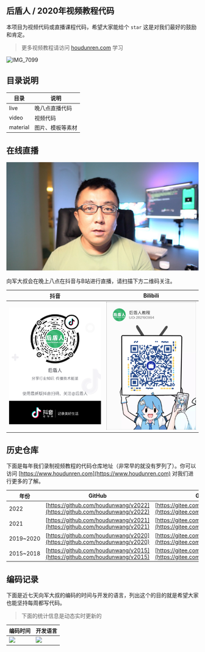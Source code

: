 ## 后盾人 / 2020年视频教程代码

本项目为视频代码或直播课程代码，希望大家能给个 `star` 这是对我们最好的鼓励和肯定。

> 更多视频教程请访问 [ houdunren.com](houdunren.com) 学习



![IMG_7099](./assets/IMG_7099.JPG)



## 目录说明

| 目录     | 说明             |
| -------- | ---------------- |
| live     | 晚八点直播代码   |
| video    | 视频代码         |
| material | 图片、模板等素材 |



## 在线直播

<img src="./assets/xj.jpg" alt="image-20210216220804022" style="zoom:50%;" />



向军大叔会在晚上八点在抖音与B站进行直播，请扫描下方二维码关注。

| 抖音                                            | Bilibili                                         |
| ----------------------------------------------- | ------------------------------------------------ |
| ![image-20210216220804022](./assets/douyin.png) | ![image-20210216220804022](./assets/bilibli.jpg) |




## 历史仓库

下面是每年我们录制视频教程的代码仓库地址（非常早的就没有罗列了）。你可以访问 [https://www.houdunren.com](https://www.houdunren.com) 对我们进行更多的了解。

| 年份      | GitHub                                                       | Gitee                                                        |
| --------- | ------------------------------------------------------------ | ------------------------------------------------------------ |
| 2022      | [https://github.com/houdunwang/v2022](https://github.com/houdunwang/v2022) | [https://gitee.com/houdunren/v2022](https://gitee.com/houdunren/v2022) |
| 2021      | [https://github.com/houdunwang/v2021](https://github.com/houdunwang/v2021) | [https://gitee.com/houdunren/v2021](https://gitee.com/houdunren/v2021) |
| 2019~2020 | [https://github.com/houdunwang/v2020](https://github.com/houdunwang/v2020) | [https://gitee.com/houdunren/v2020](https://gitee.com/houdunren/v2020) |
| 2015~2018 | [https://github.com/houdunwang/v2015](https://github.com/houdunwang/v2015) | [https://gitee.com/houdunren/v2015](https://gitee.com/houdunren/v2015) |



## 编码记录

下面是近七天向军大叔的编码的时间与开发的语言，列出这个的目的就是希望大家也能坚持每周都写代码。

> 下面的统计信息是动态实时更新的

| **编码时间**                                                 | **开发语言**                                                 |
| ------------------------------------------------------------ | ------------------------------------------------------------ |
| <img src="https://wakatime.com/share/@houdunren/e20f8fb4-dc01-4898-8ea8-0b6eb0673e5e.png"  /> | <img src="https://wakatime.com/share/@houdunren/32b9163d-c433-47c6-a9aa-e92ab41a52a3.png" /> |


